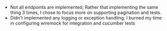 
- Not all endpoints are implemented; Rather that implementing the same thing 3 times, I chose to focus more on supporting pagination and tests.
- Didn't implemented any logging or exception handling; I burned my time in configuring wiremock for integration and cucumber tests
